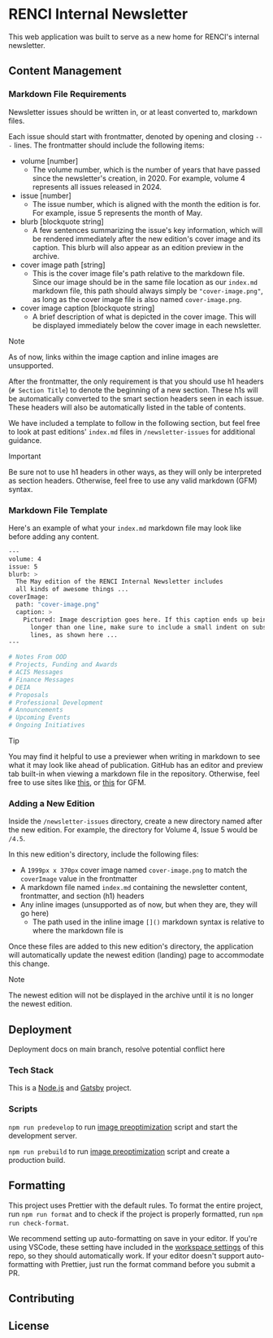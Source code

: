 # RENCI Internal Newsletter

This web application was built to serve as a new home for RENCI's internal newsletter.

## Content Management

### Markdown File Requirements

Newsletter issues should be written in, or at least converted to, markdown files.

Each issue should start with frontmatter, denoted by opening and closing `---` lines. The frontmatter should include the following items:

- volume [number]
  - The volume number, which is the number of years that have passed since the newsletter's creation, in 2020. For example, volume 4 represents all issues released in 2024.
- issue [number]
  - The issue number, which is aligned with the month the edition is for. For example, issue 5 represents the month of May.
- blurb [blockquote string]
  - A few sentences summarizing the issue's key information, which will be rendered immediately after the new edition's cover image and its caption. This blurb will also appear as an edition preview in the archive.
- cover image path [string]
  - This is the cover image file's path relative to the markdown file. Since our image should be in the same file location as our `index.md` markdown file, this path should always simply be `"cover-image.png"`, as long as the cover image file is also named `cover-image.png`.
- cover image caption [blockquote string]
  - A brief description of what is depicted in the cover image. This will be displayed immediately below the cover image in each newsletter.

> [!NOTE]
> As of now, links within the image caption and inline images are unsupported.

After the frontmatter, the only requirement is that you should use h1 headers (`# Section Title`) to denote the beginning of a new section. These h1s will be automatically converted to the smart section headers seen in each issue. These headers will also be automatically listed in the table of contents.

We have included a template to follow in the following section, but feel free to look at past editions' `index.md` files in `/newsletter-issues` for additional guidance.

> [!IMPORTANT]
> Be sure not to use h1 headers in other ways, as they will only be interpreted as section headers.
> Otherwise, feel free to use any valid markdown (GFM) syntax.

### Markdown File Template

Here's an example of what your `index.md` markdown file may look like before adding any content.

```bash
---
volume: 4
issue: 5
blurb: >
  The May edition of the RENCI Internal Newsletter includes
  all kinds of awesome things ...
coverImage:
  path: "cover-image.png"
  caption: >
    Pictured: Image description goes here. If this caption ends up being
      longer than one line, make sure to include a small indent on subsequent
      lines, as shown here ...
---

# Notes From OOD
# Projects, Funding and Awards
# ACIS Messages
# Finance Messages
# DEIA
# Proposals
# Professional Development
# Announcements
# Upcoming Events
# Ongoing Initiatives
```

> [!TIP]
> You may find it helpful to use a previewer when writing in markdown to see what it may look like
> ahead of publication. GitHub has an editor and preview tab built-in when viewing a markdown file in
> the repository. Otherwise, feel free to use sites like [this](https://markdownlivepreview.com/),
> or [this](https://loilo.github.io/gfm-preview/) for GFM.

### Adding a New Edition

Inside the `/newsletter-issues` directory, create a new directory named after the new edition. For example, the directory for Volume 4, Issue 5 would be `/4.5`.

In this new edition's directory, include the following files:

- A `1999px x 370px` cover image named `cover-image.png` to match the `coverImage` value in the frontmatter
- A markdown file named `index.md` containing the newsletter content, frontmatter, and section (h1) headers
- Any inline images (unsupported as of now, but when they are, they will go here)
  - The path used in the inline image `[]()` markdown syntax is relative to where the markdown file is

Once these files are added to this new edition's directory, the application will automatically update the newest edition (landing) page to accommodate this change.

> [!NOTE]
> The newest edition will not be displayed in the archive until it is no longer the newest edition.

## Deployment

Deployment docs on main branch, resolve potential conflict here

### Tech Stack

This is a [Node.js](https://nodejs.org/en) and [Gatsby](https://www.gatsbyjs.com/) project.

### Scripts

`npm run predevelop` to run [image preoptimization](https://www.gatsbyjs.com/docs/preoptimizing-images/) script and start the development server.

`npm run prebuild` to run [image preoptimization](https://www.gatsbyjs.com/docs/preoptimizing-images/) script and create a production build.

## Formatting

This project uses Prettier with the default rules. To format the entire project, run `npm run format` and to check if the project is properly formatted, run `npm run check-format`.

We recommend setting up auto-formatting on save in your editor. If you're using VSCode, these setting have included in the [workspace settings](./.vscode/settings.json) of this repo, so they should automatically work. If your editor doesn't support auto-formatting with Prettier, just run the format command before you submit a PR.

## Contributing

## License

